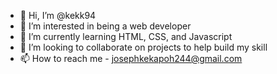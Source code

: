 - 👋 Hi, I’m @kekk94
- 👀 I’m interested in being a web developer
- 🌱 I’m currently learning HTML, CSS, and Javascript
- 💞️ I’m looking to collaborate on projects to help build my skill
- 📫 How to reach me - josephkekapoh244@gmail.com

<!---
kekk94/kekk94 is a ✨ special ✨ repository because its `README.md` (this file) appears on your GitHub profile.
You can click the Preview link to take a look at your changes.
--->
